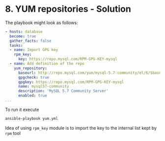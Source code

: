 # 8. YUM repositories - Solution

The playbook might look as follows:
```yml
- hosts: database
  become: true
  gather_facts: false
  tasks:
  - name: Import GPG key
    rpm_key:
      key: https://repo.mysql.com/RPM-GPG-KEY-mysql
  - name: Add definition of the repo
    yum_repository:
      baseurl: http://repo.mysql.com/yum/mysql-5.7-community/el/6/$basearch
      gpgcheck: true
      gpgkey: https://repo.mysql.com/RPM-GPG-KEY-mysql
      name: mysql57-community
      description: 'MySQL 5.7 Community Server'
      enabled: true
...
```

To run it execute
```bash
ansible-playbook yum.yml 
```

Idea of using `rpm_key` module is to import the key to the internal list kept by `rpm` tool
